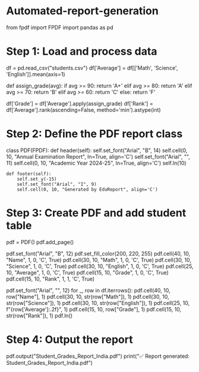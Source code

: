 # Automated-report-generation
from fpdf import FPDF
import pandas as pd

# Step 1: Load and process data
df = pd.read_csv("students.csv")
df['Average'] = df[['Math', 'Science', 'English']].mean(axis=1)

def assign_grade(avg):
    if avg >= 90:
        return 'A+'
    elif avg >= 80:
        return 'A'
    elif avg >= 70:
        return 'B'
    elif avg >= 60:
        return 'C'
    else:
        return 'F'

df['Grade'] = df['Average'].apply(assign_grade)
df['Rank'] = df['Average'].rank(ascending=False, method='min').astype(int)

# Step 2: Define the PDF report class
class PDF(FPDF):
    def header(self):
        self.set_font("Arial", "B", 14)
        self.cell(0, 10, "Annual Examination Report", ln=True, align='C')
        self.set_font("Arial", "", 11)
        self.cell(0, 10, "Academic Year 2024-25", ln=True, align='C')
        self.ln(10)

    def footer(self):
        self.set_y(-15)
        self.set_font("Arial", "I", 9)
        self.cell(0, 10, "Generated by EduReport", align='C')

# Step 3: Create PDF and add student table
pdf = PDF()
pdf.add_page()

pdf.set_font("Arial", "B", 12)
pdf.set_fill_color(200, 220, 255)
pdf.cell(40, 10, "Name", 1, 0, 'C', True)
pdf.cell(30, 10, "Math", 1, 0, 'C', True)
pdf.cell(30, 10, "Science", 1, 0, 'C', True)
pdf.cell(30, 10, "English", 1, 0, 'C', True)
pdf.cell(25, 10, "Average", 1, 0, 'C', True)
pdf.cell(15, 10, "Grade", 1, 0, 'C', True)
pdf.cell(15, 10, "Rank", 1, 1, 'C', True)

pdf.set_font("Arial", "", 12)
for _, row in df.iterrows():
    pdf.cell(40, 10, row["Name"], 1)
    pdf.cell(30, 10, str(row["Math"]), 1)
    pdf.cell(30, 10, str(row["Science"]), 1)
    pdf.cell(30, 10, str(row["English"]), 1)
    pdf.cell(25, 10, f"{row['Average']:.2f}", 1)
    pdf.cell(15, 10, row["Grade"], 1)
    pdf.cell(15, 10, str(row["Rank"]), 1)
    pdf.ln()

# Step 4: Output the report
pdf.output("Student_Grades_Report_India.pdf")
print("✅ Report generated: Student_Grades_Report_India.pdf")
